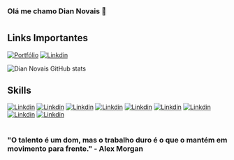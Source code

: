 ### Olá me chamo Dian Novais 👋
#

## Links Importantes
[![Portfólio](https://img.shields.io/badge/Portfólio-blue?style=for-the-badge&logo=About.me&logoColor=white
)](https://www.dian.ga)
[![Linkdin](https://img.shields.io/badge/LinkedIn-0077B5?style=for-the-badge&logo=linkedin&logoColor=white
)](https://www.linkedin.com/in/dian-novais-3872ab22b/)


![Dian Novais GitHub stats](https://github-readme-stats.vercel.app/api?username=DianNovais&show_icons=true&theme=cobalt)

## Skills

[![Linkdin](https://img.shields.io/badge/JavaScript-F7DF1E?style=for-the-badge&logo=javascript&logoColor=black
)]()
[![Linkdin](https://img.shields.io/badge/TypeScript-007ACC?style=for-the-badge&logo=typescript&logoColor=white
)]()
[![Linkdin](https://img.shields.io/badge/HTML5-E34F26?style=for-the-badge&logo=html5&logoColor=white
)]()
[![Linkdin](https://img.shields.io/badge/CSS3-1572B6?style=for-the-badge&logo=css3&logoColor=white
)]()
[![Linkdin](https://img.shields.io/badge/styled--components-DB7093?style=for-the-badge&logo=styled-components&logoColor=white
)]()
[![Linkdin](https://img.shields.io/badge/Bootstrap-563D7C?style=for-the-badge&logo=bootstrap&logoColor=white
)]()
[![Linkdin](https://img.shields.io/badge/Node.js-43853D?style=for-the-badge&logo=node.js&logoColor=white
)]()
[![Linkdin](https://img.shields.io/badge/React-20232A?style=for-the-badge&logo=react&logoColor=61DAFB
)]()
[![Linkdin](https://img.shields.io/badge/Visual_Studio_Code-0078D4?style=for-the-badge&logo=visual%20studio%20code&logoColor=white
)]()
 #
 ### "O talento é um dom, mas o trabalho duro é o que o mantém em movimento para frente." - Alex Morgan
